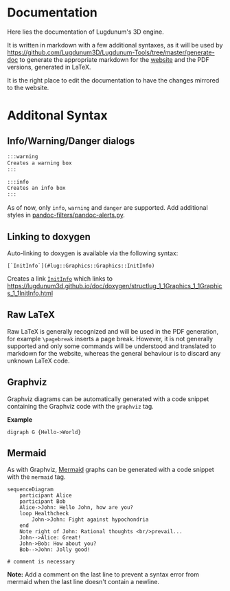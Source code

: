 # Documentation

Here lies the documentation of Lugdunum's 3D engine.

It is written in markdown with a few additional syntaxes, as it will be used by https://github.com/Lugdunum3D/Lugdunum-Tools/tree/master/generate-doc to generate the appropriate markdown for the [website](https://lugdunum3d.github.io/doc/) and the PDF versions, generated in LaTeX.

It is the right place to edit the documentation to have the changes mirrored to the website.

# Additonal Syntax

## Info/Warning/Danger dialogs

```md
:::warning
Creates a warning box
:::
```

```md
:::info
Creates an info box
:::
```

As of now, only `info`, `warning` and `danger` are supported. Add additional styles in [pandoc-filters/pandoc-alerts.py](https://github.com/Lugdunum3D/Lugdunum-Tools/blob/master/generate-doc/pandoc-filters/pandoc-alerts.py).

## Linking to doxygen

Auto-linking to doxygen is available via the following syntax:

```
[`InitInfo`](#lug::Graphics::Graphics::InitInfo)
```

Creates a link [`InitInfo`](https://lugdunum3d.github.io/doc/doxygen/structlug_1_1Graphics_1_1Graphics_1_1InitInfo.html) which links to https://lugdunum3d.github.io/doc/doxygen/structlug_1_1Graphics_1_1Graphics_1_1InitInfo.html

## Raw LaTeX

Raw LaTeX is generally recognized and will be used in the PDF generation, for example `\pagebreak` inserts a page break. However, it is not generally supported and only some commands will be understood and translated to markdown for the website, whereas the general behaviour is to discard any unknown LaTeX code.

## Graphviz

Graphviz diagrams can be automatically generated with a code snippet containing the Graphviz code with the `graphviz` tag.

**Example**

```graphviz
digraph G {Hello->World}
```

## Mermaid

As with Graphviz, [Mermaid](https://knsv.github.io/mermaid/) graphs can be generated with a code snippet with the `mermaid` tag.

```mermaid
sequenceDiagram
    participant Alice
    participant Bob
    Alice->John: Hello John, how are you?
    loop Healthcheck
        John->John: Fight against hypochondria
    end
    Note right of John: Rational thoughts <br/>prevail...
    John-->Alice: Great!
    John->Bob: How about you?
    Bob-->John: Jolly good!

# comment is necessary
```

**Note:** Add a comment on the last line to prevent a syntax error from mermaid when the last line doesn't contain a newline.
